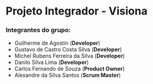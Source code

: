 # Projeto Integrador - Visiona 

### Integrantes do grupo:

- Guilherme de Agostin (**Developer**)
- Gustavo de Castro Costa Silva (**Developer**)
- Michel Rubens Ferreira da Silva (**Developer**)
- Danilo Silva Lima (**Developer**)
- Carlos Fernando de Souza (**Product Owner**)
- Alexandre da Silva Santos (**Scrum Master**)

